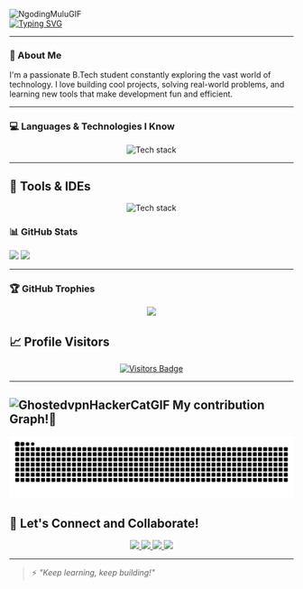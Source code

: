 ![NgodingMuluGIF](https://github.com/user-attachments/assets/1d737902-5823-46ec-b14a-169f3bc49bf5)
<br>
[![Typing SVG](https://readme-typing-svg.demolab.com?font=&size=25&duration=4200&pause=1000&color=1EC912&background=FF1B3900&vCenter=true&width=435&lines=Hey+There!+I'm+Biswajit+Sahoo;Passionate+Engineer+%F0%9F%8C%9F;Tech+Enthusiast+%F0%9F%9A%80;Problem+Solver)](https://git.io/typing-svg)

---

### 👋 About Me

I'm a passionate B.Tech student constantly exploring the vast world of technology. I love building cool projects, solving real-world problems, and learning new tools that make development fun and efficient.

---

### 💻 Languages & Technologies I Know

<p align="center">
  <img src="https://skillicons.dev/icons?i=html,css,js,ts,react,nextjs,tailwindcss,nodejs,mongodb,mysql,python,c,cpp,java,spring&theme=dark" alt="Tech stack" />
</p>

---
<!-- Tools Badges Section -->
## 🚀 Tools & IDEs

<p align="center">
  <img src="https://skillicons.dev/icons?i=git,github,linux,vscode,sublime,eclipse,pycharm,npm,vite&theme=dark" alt="Tech stack" />
</p>

### 📊 GitHub Stats

<p align="left">
  <img src="https://github-readme-stats.vercel.app/api?username=biswajitsahoo897&show_icons=true&theme=radical&hide_border=true" />
  <img src="https://github-readme-stats.vercel.app/api/top-langs/?username=biswajitsahoo897&layout=compact&theme=radical&hide_border=true&widhth=80%" />
</p>

---

### 🏆 GitHub Trophies

<p align="center">
  <img src="https://github-profile-trophy.vercel.app/?username=biswajitsahoo897&theme=radical&row=1&column=6" />
</p>



<h2 >📈 Profile Visitors</h2>

<p align="center">
  <a href="https://visitor-badge.laobi.icu/badge?page_id=biswajitsahoo897" target="_blank">
    <img src="https://visitor-badge.laobi.icu/badge?page_id=biswajitsahoo897&color=00FFAA&style=flat-square" alt="Visitors Badge"/>
  </a>
</p>

---

## ![GhostedvpnHackerCatGIF](https://github.com/user-attachments/assets/766ca8a2-91e8-4f1b-9039-154f9c4bc9cc) My contribution Graph!🐍

<p align="center">
  <img src="https://github.com/Biswajitsahoo897/Biswajitsahoo897/blob/output/github-snake.svg" alt="snake gif" />
</p>



## 🤝 Let's Connect and Collaborate!

<p align="center">
  <a href="https://www.linkedin.com/in/biswajit-sahoo-b378242b1" target="_blank">
    <img src="https://img.shields.io/badge/LinkedIn-0077B5?style=for-the-badge&logo=linkedin&logoColor=white&labelColor=black"/>
  </a>
  <a href="mailto:biswajitsahookunu2005@gmail.com">
    <img src="https://img.shields.io/badge/Email-EA4335?style=for-the-badge&logo=gmail&logoColor=white&labelColor=black"/>
  </a>
  <a href="https://github.com/biswajitsahoo897" target="_blank">
    <img src="https://img.shields.io/badge/GitHub-181717?style=for-the-badge&logo=github&logoColor=white&labelColor=black"/>
  </a>
  <a href="https://stackoverflow.com/users/25129764/biswajit-897" target="_blank">
    <img src="https://img.shields.io/badge/Stack_Overflow-F58025?style=for-the-badge&logo=stackoverflow&logoColor=white&labelColor=black"/>
  </a>
</p>

---

> ⚡ *"Keep learning, keep building!"*
